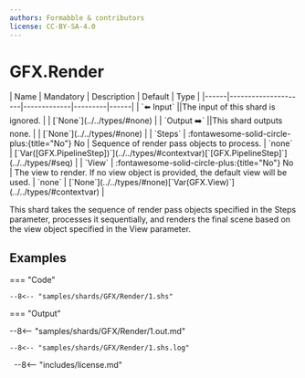 ```yaml
---
authors: Formabble & contributors
license: CC-BY-SA-4.0
---
```



# GFX.Render

<div class="sh-parameters" markdown="1">
| Name | Mandatory | Description | Default | Type |
|------|---------------------|-------------|---------|------|
| `⬅️ Input` ||The input of this shard is ignored. | | [`None`](../../types/#none) |
| `Output ➡️` ||This shard outputs none. | | [`None`](../../types/#none) |
| `Steps` | :fontawesome-solid-circle-plus:{title="No"} No  | Sequence of render pass objects to process. | `none` | [`Var([GFX.PipelineStep])`](../../types/#contextvar)[`[GFX.PipelineStep]`](../../types/#seq) |
| `View` | :fontawesome-solid-circle-plus:{title="No"} No  | The view to render. If no view object is provided, the default view will be used. | `none` | [`None`](../../types/#none)[`Var(GFX.View)`](../../types/#contextvar) |

</div>

This shard takes the sequence of render pass objects specified in the Steps parameter, processes it sequentially, and renders the final scene based on the view object specified in the View parameter.

## Examples

=== "Code"

  ```x86asm linenums="1"
  --8<-- "samples/shards/GFX/Render/1.shs"
  ```

=== "Output"

  --8<-- "samples/shards/GFX/Render/1.out.md"

  ```
  --8<-- "samples/shards/GFX/Render/1.shs.log"
  ```
&nbsp;
--8<-- "includes/license.md"

